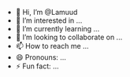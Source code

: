 - 👋 Hi, I’m @Lamuud
- 👀 I’m interested in ...
- 🌱 I’m currently learning ...
- 💞️ I’m looking to collaborate on ...
- 📫 How to reach me ...
- 😄 Pronouns: ...
- ⚡ Fun fact: ...

<!---
Lamuud/Lamuud is a ✨ special ✨ repository because its `README.md` (this file) appears on your GitHub profile.
You can click the Preview link to take a look at your changes.
--->
